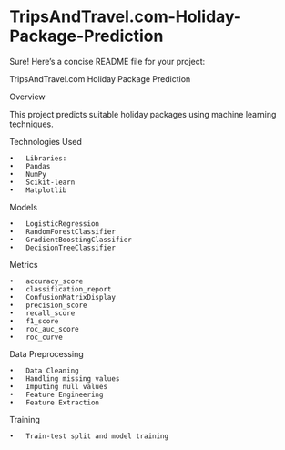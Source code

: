# TripsAndTravel.com-Holiday-Package-Prediction
Sure! Here’s a concise README file for your project:

TripsAndTravel.com Holiday Package Prediction

Overview

This project predicts suitable holiday packages using machine learning techniques.

Technologies Used

	•	Libraries:
	•	Pandas
	•	NumPy
	•	Scikit-learn
	•	Matplotlib

Models

	•	LogisticRegression
	•	RandomForestClassifier
	•	GradientBoostingClassifier
	•	DecisionTreeClassifier

Metrics

	•	accuracy_score
	•	classification_report
	•	ConfusionMatrixDisplay
	•	precision_score
	•	recall_score
	•	f1_score
	•	roc_auc_score
	•	roc_curve

Data Preprocessing

	•	Data Cleaning
	•	Handling missing values
	•	Imputing null values
	•	Feature Engineering
	•	Feature Extraction

Training

	•	Train-test split and model training

